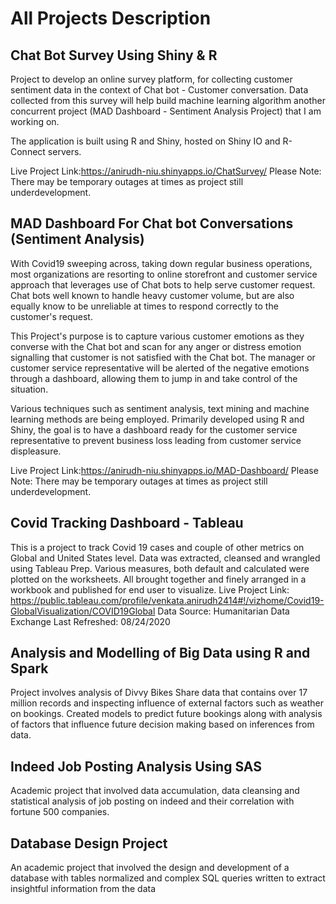 # All Projects Description

## Chat Bot Survey Using Shiny & R
Project to develop an online survey platform, for collecting customer sentiment data in the context of Chat bot - Customer conversation. Data collected from this survey will help build machine learning algorithm another concurrent project (MAD Dashboard - Sentiment Analysis Project) that I am working on.

The application is built using R and Shiny, hosted on Shiny IO and R-Connect servers.

Live Project Link:https://anirudh-niu.shinyapps.io/ChatSurvey/
Please Note: There may be temporary outages at times as project still underdevelopment.

## MAD Dashboard For Chat bot Conversations (Sentiment Analysis)
With Covid19 sweeping across, taking down regular business operations, most organizations are resorting to online storefront and customer service approach that leverages use of Chat bots to help serve customer request. Chat bots well known to handle heavy customer volume, but are also equally know to be unreliable at times to respond correctly to the customer's request.

This Project's purpose is to capture various customer emotions as they converse with the Chat bot and scan for any anger or distress emotion signalling that customer is not satisfied with the Chat bot. The manager or customer service representative will be alerted of the negative emotions through a dashboard, allowing them to jump in and take control of the situation.

Various techniques such as sentiment analysis, text mining and machine learning methods are being employed. Primarily developed using R and Shiny, the goal is to have a dashboard ready for the customer service representative to prevent business loss leading from customer service displeasure.

Live Project Link:https://anirudh-niu.shinyapps.io/MAD-Dashboard/
Please Note: There may be temporary outages at times as project still underdevelopment.

## Covid Tracking Dashboard - Tableau
This is a project to track Covid 19 cases and couple of other metrics on Global and United States level.
Data was extracted, cleansed and wrangled using Tableau Prep. Various measures, both default and calculated were plotted on the worksheets. All brought together and finely arranged in a workbook and published for end user to visualize.
Live Project Link: https://public.tableau.com/profile/venkata.anirudh2414#!/vizhome/Covid19-GlobalVisualization/COVID19Global
Data Source: Humanitarian Data Exchange
Last Refreshed: 08/24/2020

## Analysis and Modelling of Big Data using R and Spark
Project involves analysis of Divvy Bikes Share data that contains over 17 million records and inspecting influence of external factors such as weather on bookings. Created models to predict future bookings along with analysis of factors that influence future decision making based on inferences from data.

## Indeed Job Posting Analysis Using SAS
Academic project that involved data accumulation, data cleansing and statistical analysis of job posting on indeed and their correlation with fortune 500 companies.

## Database Design Project

An academic project that involved the design and development of a database with tables normalized and
complex SQL queries written to extract insightful information from the data
